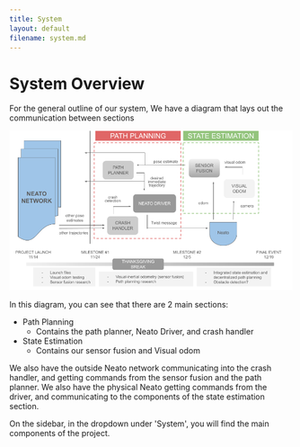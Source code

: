 ```yaml
---
title: System
layout: default
filename: system.md
--- 
```

# System Overview

For the general outline of our system, We have a diagram that lays out the communication between sections

<img src="assets/m2_diagram.png" alt="System Diagram" width="1000px">

In this diagram, you can see that there are 2 main sections:
- Path Planning
    - Contains the path planner, Neato Driver, and crash handler
- State Estimation
    - Contains our sensor fusion and Visual odom

We also have the outside Neato network communicating into the crash handler, and getting commands from the sensor fusion and the path planner. We also have the physical Neato getting commands from the driver, and communicating to the components of the state estimation section. 

On the sidebar, in the dropdown under 'System', you will find the main components of the project. 
